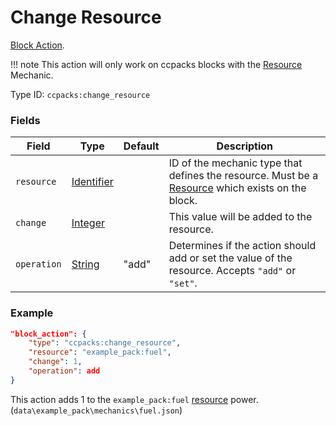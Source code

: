 # Change Resource

[Block Action](../block_actions.md).

!!! note
	This action will only work on ccpacks blocks with the [Resource](../mechanic_types/resource.md) Mechanic.

Type ID: `ccpacks:change_resource`

### Fields

Field  | Type | Default | Description
-------|------|---------|-------------
`resource` | [Identifier](../data_types/identifier.md) |  | ID of the mechanic type that defines the resource. Must be a [Resource](../mechanic_types/resource.md) which exists on the block.
`change` | [Integer](../data_types/integer.md) |  | This value will be added to the resource.
`operation` | [String](../data_types/string.md) | "add" | Determines if the action should add or set the value of the resource. Accepts `"add"` or `"set"`.

### Example
```json
"block_action": {
    "type": "ccpacks:change_resource",
    "resource": "example_pack:fuel",
    "change": 1,
	"operation": add
}
```
This action adds 1 to the `example_pack:fuel` [resource](../power_types/resource.md) power. (`data\example_pack\mechanics\fuel.json`)